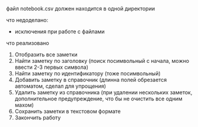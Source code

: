 
файл notebook.csv должен находится в одной директории 

что недоделано:
- исключения при работе с файлами


что реализовано
1. Отобразить все заметки
2. Найти заметку по заголовку (поиск посимвольный с начала, можно ввести 2-3 первых символа)
3. Найти заметку по идентификатору (тоже посимвольный)
4. Добавить заметку в справочник (длинна полей обрезается автоматом, сделал для упрощения)
5. Удалить заметку из справочника (при удалении нескольких заметок, дополнительное предупреждение,
что бы не очистить все одним махом)
6. Сохранить заметки в текстовом формате
7. Закончить работу